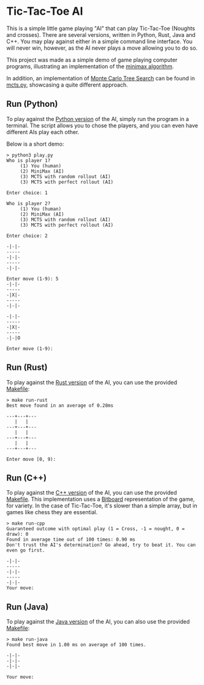 # Tic-Tac-Toe AI

This is a simple little game playing "AI" that can play Tic-Tac-Toe (Noughts
and crosses). There are several versions, written in Python, Rust, Java and C++. You
may play against either in a simple command line interface. You will never win,
however, as the AI never plays a move allowing you to do so.

This project was made as a simple demo of game playing computer programs,
illustrating an implementation of the [minimax algorithm](https://en.wikipedia.org/wiki/Minimax).

In addition, an implementation of [Monte Carlo Tree Search](https://en.wikipedia.org/wiki/Monte_Carlo_tree_search)
can be found in [mcts.py](mcts.py), showcasing a quite different approach.

## Run (Python)
To play against the [Python version](tictactoe.py) of the AI, simply run the
program in a terminal. The script allows you to chose the players, and you can
even have different AIs play each other.

Below is a short demo:
```
> python3 play.py
Who is player 1?
	 (1) You (human)
	 (2) MiniMax (AI)
	 (3) MCTS with random rollout (AI)
	 (3) MCTS with perfect rollout (AI)

Enter choice: 1

Who is player 2?
	 (1) You (human)
	 (2) MiniMax (AI)
	 (3) MCTS with random rollout (AI)
	 (3) MCTS with perfect rollout (AI)

Enter choice: 2

-|-|-
-----
-|-|-
-----
-|-|-

Enter move (1-9): 5
-|-|-
-----
-|X|-
-----
-|-|-

-|-|-
-----
-|X|-
-----
-|-|O

Enter move (1-9):
```

## Run (Rust)
To play against the [Rust version](tictactoe.rs) of the AI, you can use the provided [Makefile](Makefile):
```
> make run-rust
Best move found in an average of 0.28ms

---+---+---
   |   |
---+---+---
   |   |
---+---+---
   |   |
---+---+---

Enter move [0, 9):
```

## Run (C++)
To play against the [C++ version](tictactoe.cpp) of the AI, you can use the provided [Makefile](Makefile). This
implementation uses a [Bitboard](https://en.wikipedia.org/wiki/Bitboard) representation of the game, for variety. In
the case of Tic-Tac-Toe, it's slower than a simple array, but in games like chess they are essential.
``` 
> make run-cpp
Guaranteed outcome with optimal play (1 = Cross, -1 = nought, 0 = draw): 0
Found in average time out of 100 times: 0.90 ms 
Don't trust the AI's determination? Go ahead, try to beat it. You can even go first.

-|-|-
-----
-|-|-
-----
-|-|-
Your move:
```

## Run (Java)
To play against the [Java version](tictactoe.java) of the AI, you can also use the provided [Makefile](Makefile):
```
> make run-java
Found best move in 1.00 ms on average of 100 times.

-|-|-
-|-|-
-|-|-

Your move: 
```
